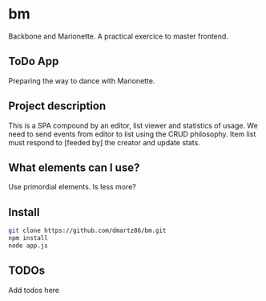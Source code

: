 # bm
Backbone and Marionette. A practical exercice to master frontend.

## ToDo App
Preparing the way to dance with Marionette.

## Project description
This is a SPA compound by an editor, list viewer and statistics of usage.
We need to send events from editor to list using the CRUD philosophy.
Item list must respond to [feeded by] the creator and update stats.

## What elements can I use?
Use primordial elements. Is less more?

## Install
````sh
git clone https://github.com/dmartz86/bm.git
npm install
node app.js
````

## TODOs
Add todos here
